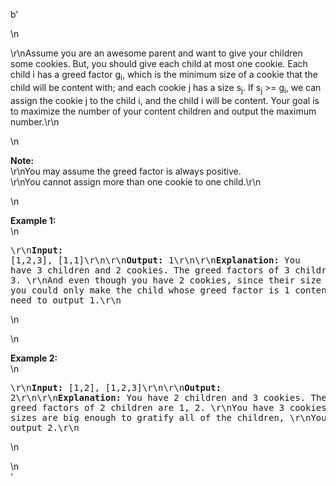 b'<div class="question-description">\n<p><p>\r\nAssume you are an awesome parent and want to give your children some cookies. But, you should give each child at most one cookie. Each child i has a greed factor g<sub>i</sub>, which is the minimum size of a cookie that the child will be content with; and each cookie j has a size s<sub>j</sub>. If s<sub>j</sub> &gt;= g<sub>i</sub>, we can assign the cookie j to the child i, and the child i will be content. Your goal is to maximize the number of your content children and output the maximum number.\r\n</p>\n<p><b>Note:</b><br/>\r\nYou may assume the greed factor is always positive. <br/>\r\nYou cannot assign more than one cookie to one child.\r\n</p>\n<p><b>Example 1:</b><br/>\n<pre>\r\n<b>Input:</b> [1,2,3], [1,1]\r\n\r\n<b>Output:</b> 1\r\n\r\n<b>Explanation:</b> You have 3 children and 2 cookies. The greed factors of 3 children are 1, 2, 3. \r\nAnd even though you have 2 cookies, since their size is both 1, you could only make the child whose greed factor is 1 content.\r\nYou need to output 1.\r\n</pre>\n</p>\n<p><b>Example 2:</b><br/>\n<pre>\r\n<b>Input:</b> [1,2], [1,2,3]\r\n\r\n<b>Output:</b> 2\r\n\r\n<b>Explanation:</b> You have 2 children and 3 cookies. The greed factors of 2 children are 1, 2. \r\nYou have 3 cookies and their sizes are big enough to gratify all of the children, \r\nYou need to output 2.\r\n</pre>\n</p></p>\n</div>'